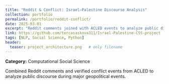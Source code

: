 ```yaml
---
title: "Reddit & Conflict: Israel–Palestine Discourse Analysis"
collection: portfolio
permalink: /portfolio/reddit-conflict/
date: 2025-03-01
excerpt: "Reddit comments joined with ACLED events to analyze public discourse around major geopolitical incidents."
link: https://github.com/tercasaskova311/Israel-Palestine-CSS-project   # use `link`
tags: [NLP, Social Science, Python]
header:
  teaser: project_architecture.png   # only filename
---
```

**Category:** Computational Social Science

Combined Reddit comments and verified conflict events from ACLED to analyze public discourse during major geopolitical events.
